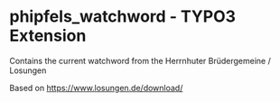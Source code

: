 # phipfels_watchword - TYPO3 Extension
Contains the current watchword from the Herrnhuter Brüdergemeine / Losungen

Based on https://www.losungen.de/download/